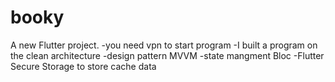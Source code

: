 # booky

A new Flutter project.
-you need vpn to start program
-I built a program on the clean architecture 
-design pattern MVVM 
-state mangment Bloc 
-Flutter Secure Storage to store cache data
